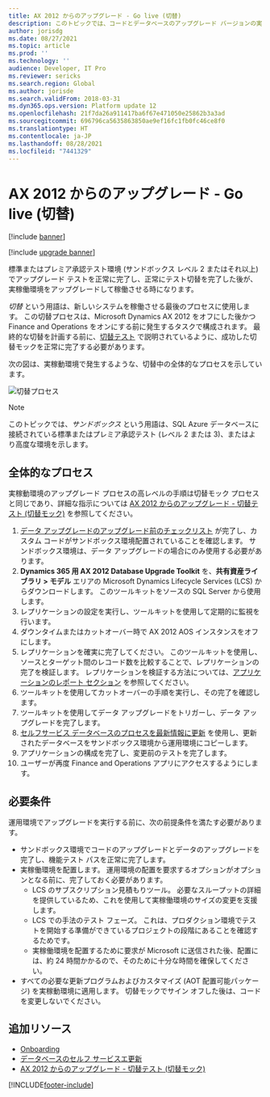 ```yaml
---
title: AX 2012 からのアップグレード - Go live (切替)
description: このトピックでは、コードとデータベースのアップグレード バージョンの実行している Dynamics AX 2012 から Finance and Operations アプリの最終的な切替えプロセスについて説明します。
author: jorisdg
ms.date: 08/27/2021
ms.topic: article
ms.prod: ''
ms.technology: ''
audience: Developer, IT Pro
ms.reviewer: sericks
ms.search.region: Global
ms.author: jorisde
ms.search.validFrom: 2018-03-31
ms.dyn365.ops.version: Platform update 12
ms.openlocfilehash: 21f7da26a911417ba6f67e471050e25862b3a3ad
ms.sourcegitcommit: 696796ca5635863850ae9ef16fc1fb0fc46ce8f0
ms.translationtype: HT
ms.contentlocale: ja-JP
ms.lasthandoff: 08/28/2021
ms.locfileid: "7441329"
---
```

# <a name="upgrade-from-ax-2012---go-live-cutover"></a>AX 2012 からのアップグレード - Go live (切替)

[!include [banner](../includes/banner.md)]

[!include [upgrade banner](../includes/upgrade-banner.md)]

標準またはプレミア承認テスト環境 (サンドボックス レベル 2 またはそれ以上) でアップグレード テストを正常に完了し、正常にテスト切替を完了した後が、実稼働環境をアップグレードして稼働させる時になります。

*切替* という用語は、新しいシステムを稼働させる最後のプロセスに使用します。 この切替プロセスは、Microsoft Dynamics AX 2012 をオフにした後かつ Finance and Operations をオンにする前に発生するタスクで構成されます。 最終的な切替を計画する前に、[切替テスト](./upgrade-cutover-testing.md) で説明されているように、成功した切替モックを正常に完了する必要があります。

次の図は、実稼動環境で発生するような、切替中の全体的なプロセスを示しています。

![切替プロセス](./media/cutover-selfservice_01.png)

> [!NOTE]
> このトピックでは、*サンドボックス* という用語は、SQL Azure データベースに接続されている標準またはプレミア承認テスト (レベル 2 または 3)、またはより高度な環境を示します。

## <a name="overall-process"></a>全体的なプロセス

実稼動環境のアップグレード プロセスの高レベルの手順は切替モック プロセスと同じであり、詳細な指示については [AX 2012 からのアップグレード - 切替テスト (切替モック)](./upgrade-cutover-testing.md) を参照してください。


1. [データ アップグレードのアップグレード前のチェックリスト](prepare-data-upgrade.md) が完了し、カスタム コードがサンドボックス環境配置されていることを確認します。 サンドボックス環境は、データ アップグレードの場合にのみ使用する必要があります。
2. **Dynamics 365 用 AX 2012 Database Upgrade Toolkit** を、**共有資産ライブラリ > モデル** エリアの Microsoft Dynamics Lifecycle Services (LCS) からダウンロードします。 このツールキットをソースの SQL Server から使用します。
3. レプリケーションの設定を実行し、ツールキットを使用して定期的に監視を行います。
4. ダウンタイムまたはカットオーバー時で AX 2012 AOS インスタンスをオフにします。
5. レプリケーションを確実に完了してください。 このツールキットを使用し、ソースとターゲット間のレコード数を比較することで、レプリケーションの完了を検証します。 レプリケーションを検証する方法については、[アプリケーションのレポート セクション](data-upgrade-self-service.md#reporting-section-of-the-application) を参照してください。
6. ツールキットを使用してカットオーバーの手順を実行し、その完了を確認します。
7. ツールキットを使用してデータ アップグレードをトリガーし、データ アップグレードを完了します。
8. [セルフサービス データベースのプロセスを最新情報に更新](../database/database-refresh.md#self-service-database-refresh) を使用し、更新されたデータベースをサンドボックス環境から運用環境にコピーします。 
9. アプリケーションの構成を完了し、変更前のテストを完了します。
10. ユーザーが再度 Finance and Operations アプリにアクセスするようにします。


## <a name="prerequisites"></a>必要条件 
運用環境でアップグレードを実行する前に、次の前提条件を満たす必要があります。
-   サンドボックス環境でコードのアップグレードとデータのアップグレードを完了し、機能テスト パスを正常に完了します。
-   実稼働環境を配置します。 運用環境の配置を要求するオプションがオプションとなる前に、完了しておく必要があります。
    - LCS のサブスクリプション見積もりツール。 必要なスループットの詳細を提供しているため、これを使用して実稼働環境のサイズの変更を支援します。
    - LCS での手法のテスト フェーズ。 これは、プロダクション環境でテストを開始する準備ができているプロジェクトの段階にあることを確認するためです。
    - 実稼働環境を配置するために要求が Microsoft に送信された後、配置には、約 24 時間かかるので、そのために十分な時間を確保してください。
-   すべての必要な更新プログラムおよびカスタマイズ (AOT 配置可能パッケージ) を実稼動環境に適用します。 切替モックでサイン オフした後は、コードを変更しないでください。


## <a name="additional-resources"></a>追加リソース
- [Onboarding](../../fin-ops/imp-lifecycle/onboard.md)
- [データベースのセルフ サービスエ更新](../database/database-refresh.md#self-service-database-refresh)
- [AX 2012 からのアップグレード - 切替テスト (切替モック)](./upgrade-cutover-testing.md)

[!INCLUDE[footer-include](../../../includes/footer-banner.md)]
